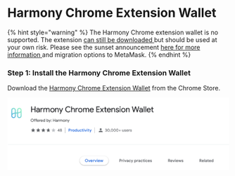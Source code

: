 # Harmony Chrome Extension Wallet

{% hint style="warning" %}
The Harmony Chrome extension wallet is no supported. The extension [can still be downloaded ](https://chrome.google.com/webstore/detail/harmony-chrome-extension/fnnegphlobjdpkhecapkijjdkgcjhkib)but should be used at your own risk. Please see the sunset announcement [here for more information ](https://medium.com/harmony-one/sunsetting-the-harmony-chrome-extension-wallet-cd7e2ec217c6)and migration options to MetaMask.
{% endhint %}

### **Step 1: Install the Harmony Chrome Extension Wallet**&#x20;

Download the [Harmony Chrome Extension Wallet](https://chrome.google.com/webstore/detail/harmony-one-wallet/fnnegphlobjdpkhecapkijjdkgcjhkib) from the Chrome Store.

![](<../../../.gitbook/assets/image (284).png>)
